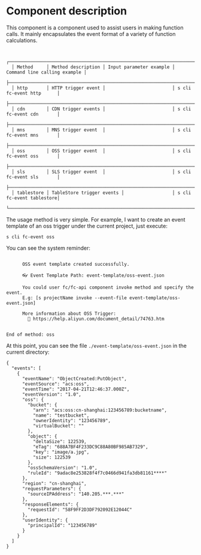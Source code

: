 # Component description

This component is a component used to assist users in making function calls. It mainly encapsulates the event format of a variety of function calculations.

````

  ┌─────────────────────────────────────────────────────────────────────────────────────┐
  │ Method     │ Method description │ Input parameter example │ Command line calling example │
  ├──────────────────────────────────────────────────────────────────────────────────────┤
  │ http       │ HTTP trigger event │                         │ s cli fc-event http      │
  ├──────────────────────────────────────────────────────────────────────────────────────┤
  │ cdn        │ CDN trigger events │                         │ s cli fc-event cdn       │
  ├──────────────────────────────────────────────────────────────────────────────────────┤
  │ mns        │ MNS trigger event  │                         │ s cli fc-event mns       │
  ├──────────────────────────────────────────────────────────────────────────────────────┤
  │ oss        │ OSS trigger event  │                         │ s cli fc-event oss       │
  ├──────────────────────────────────────────────────────────────────────────────────────┤
  │ sls        │ SLS trigger event  │                         │ s cli fc-event sls       │
  ├──────────────────────────────────────────────────────────────────────────────────────┤
  │ tablestore │ TableStore trigger events │                  │ s cli fc-event tablestore│
  └──────────────────────────────────────────────────────────────────────────────────────┘
````

The usage method is very simple. For example, I want to create an event template of an oss trigger under the current project, just execute:

````
s cli fc-event oss
````

You can see the system reminder:

````

      OSS event template created successfully.
      
      👓 Event Template Path: event-template/oss-event.json
      
      You could user fc/fc-api component invoke method and specify the event.
      E.g: [s projectName invoke --event-file event-template/oss-event.json]
      
      More information about OSS Trigger:
        📝 https://help.aliyun.com/document_detail/74763.htm
      
      
End of method: oss
````

At this point, you can see the file `./event-template/oss-event.json` in the current directory:

````
{
  "events": [
    {
      "eventName": "ObjectCreated:PutObject",
      "eventSource": "acs:oss",
      "eventTime": "2017-04-21T12:46:37.000Z",
      "eventVersion": "1.0",
      "oss": {
        "bucket": {
          "arn": "acs:oss:cn-shanghai:123456789:bucketname",
          "name": "testbucket",
          "ownerIdentity": "123456789",
          "virtualBucket": ""
        },
        "object": {
          "deltaSize": 122539,
          "eTag": "688A7BF4F233DC9C88A80BF985AB7329",
          "key": "image/a.jpg",
          "size": 122539
        },
        "ossSchemaVersion": "1.0",
        "ruleId": "9adac8e253828f4f7c0466d941fa3db81161****"
      },
      "region": "cn-shanghai",
      "requestParameters": {
        "sourceIPAddress": "140.205.***.***"
      },
      "responseElements": {
        "requestId": "58F9FF2D3DF792092E12044C"
      },
      "userIdentity": {
        "principalId": "123456789"
      }
    }
  ]
}
````